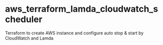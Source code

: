 # aws_terraform_lamda_cloudwatch_scheduler
Terraform to create AWS instance and configure auto stop &amp; start by CloudWatch and Lamda 

